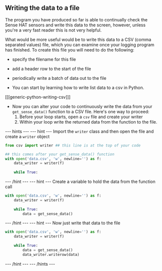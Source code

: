 ## Writing the data to a file

The program you have produced so far is able to continually check the Sense HAT sensors and write this data to the screen, however, unless you're a very fast reader this is not very helpful.

What would be more useful would be to write this data to a CSV (comma separated values) file, which you can examine once your logging program has finished. To create this file you will need to do the following:
  - specify the filename for this file
  - add a header row to the start of the file
  - periodically write a batch of data out to the file

- You can start by learning how to write list data to a csv in Python.

[[[generic-python-writing-csv]]]

- Now you can alter your code to continuously write the data from your `get_sense_data()` function to a CSV file. Here's one way to proceed:
  1. Before your loop starts, open a `csv` file and create your writer
  1. Within your loop write the returned data from the function to the file.
  
--- hints --- --- hint ---
Import the `writer` class and then open the file and create a `writer` object
```python
from csv import writer ## this line is at the top of your code

## this comes after your get_sense_data() function
with open('data.csv', 'w', newline='') as f:
    data_writer = writer(f)
	
	while True:
```
--- /hint --- --- hint ---
Create a variable to hold the data from the function call
```python
with open('data.csv', 'w', newline='') as f:
    data_writer = writer(f)
	
	while True:
		data = get_sense_data()
```
--- /hint --- --- hint ---
Now just write that data to the file
```python
with open('data.csv', 'w', newline='') as f:
    data_writer = writer(f)
	
	while True:
		data = get_sense_data()
		data_writer.writerow(data)
```
--- /hint --- --- /hints ---
